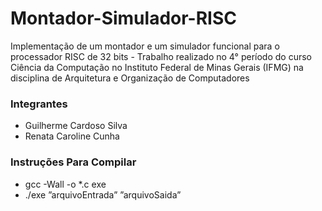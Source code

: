 # Montador-Simulador-RISC
Implementação de um montador e um simulador funcional para o processador RISC de 32 bits - Trabalho realizado no 4° período do curso Ciência da Computação no Instituto Federal de Minas Gerais (IFMG) na disciplina de Arquitetura e Organização de Computadores

### Integrantes

- Guilherme Cardoso Silva
- Renata Caroline Cunha

### Instruções Para Compilar

- gcc -Wall -o *.c exe
- ./exe ”arquivoEntrada” ”arquivoSaida”
